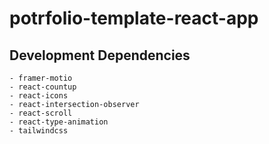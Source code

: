 ﻿# potrfolio-template-react-app


## Development Dependencies
    - framer-motio
    - react-countup
    - react-icons
    - react-intersection-observer
    - react-scroll
    - react-type-animation
    - tailwindcss
